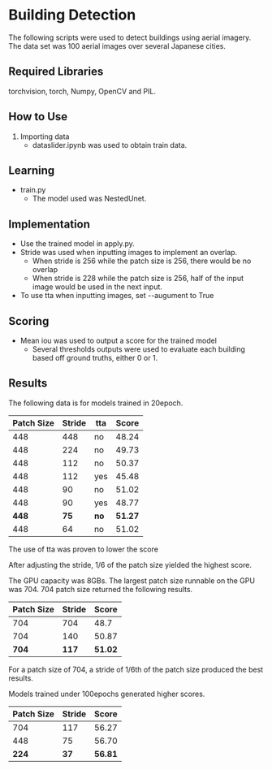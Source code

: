 # Building Detection
The following scripts were used to detect buildings using aerial imagery. The data set was 100 aerial images over several Japanese cities. 

## Required Libraries 
torchvision, torch, Numpy, OpenCV and PIL.

## How to Use
1.  Importing data
    - dataslider.ipynb was used to obtain train data.

## Learning
- train.py
  - The model used was NestedUnet.

## Implementation
- Use the trained model in apply.py.
- Stride was used when inputting images to implement an overlap.
  - When stride is 256 while the patch size is 256, there would be no overlap
  - When stride is 228 while the patch size is 256, half of the input image would be used in the next input.
- To use tta when inputting images, set --augument to True

## Scoring
- Mean iou was used to output a score for the trained model
  - Several thresholds outputs were used to evaluate each building based off ground truths, either 0 or 1.


## Results
The following data is for models trained in 20epoch. 

Patch Size | Stride | tta | Score
--- | --- | --- | ---
448 | 448 | no | 48.24
448 | 224 | no | 49.73
448 | 112 | no | 50.37
448 | 112 | yes | 45.48
448 | 90 | no | 51.02
448 | 90 | yes | 48.77
**448** | **75** | **no** | **51.27**
448 | 64 | no | 51.02

The use of tta was proven to lower the score

After adjusting the stride, 1/6 of the patch size yielded the highest score.  

The GPU capacity was 8GBs.
The largest patch size runnable on the GPU was 704. 704 patch size returned the following results. 

Patch Size | Stride | Score
--- | --- | ---
704 | 704 | 48.7
704 | 140 | 50.87
**704** | **117** | **51.02**

For a patch size of 704, a stride of 1/6th of the patch size produced the best results.  

Models trained under 100epochs generated higher scores.

Patch Size | Stride | Score
--- | --- | --- 
704 | 117 | 56.27
448 | 75 | 56.70
**224** | **37** | **56.81**
